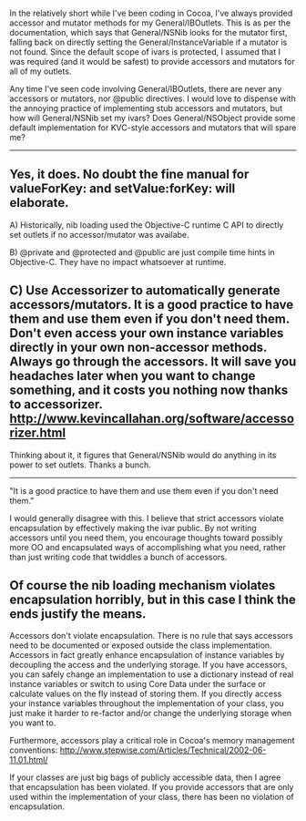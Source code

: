 In the relatively short while I've been coding in Cocoa, I've always provided accessor and mutator methods for my General/IBOutlet<nowiki/>s.  This is as per the documentation, which says that General/NSNib looks for the mutator first, falling back on directly setting the General/InstanceVariable if a mutator is not found.   Since the default scope of ivars is protected, I assumed that I was required (and it would be safest) to provide accessors and mutators for all of my outlets.

Any time I've seen code involving General/IBOutlet<nowiki/>s, there are never any accessors or mutators, nor @public directives.  I would love to dispense with the annoying practice of implementing stub accessors and mutators, but how will General/NSNib set my ivars?  Does General/NSObject provide some default implementation for KVC-style accessors and mutators that will spare me?

----
Yes, it does. No doubt the fine manual for valueForKey: and setValue:forKey: will elaborate.
----
A) Historically, nib loading used the Objective-C runtime C API to directly set outlets if no accessor/mutator was availabe.

B) @private and @protected and @public are just compile time hints in Objective-C.  They have no impact whatsoever at runtime.

C) Use Accessorizer to automatically generate accessors/mutators.  It is a good practice to have them and use them even if you don't need them.  Don't even access your own instance variables directly in your own non-accessor methods.  Always go through the accessors.  It will save you headaches later when you want to change something, and it costs you nothing now thanks to accessorizer.  http://www.kevincallahan.org/software/accessorizer.html
----
Thinking about it, it figures that General/NSNib would do anything in its power to set outlets.  Thanks a bunch.

----
"It is a good practice to have them and use them even if you don't need them."

I would generally disagree with this. I believe that strict accessors violate encapsulation by effectively making the ivar public. By not writing accessors until you need them, you encourage thoughts toward possibly more OO and encapsulated ways of accomplishing what you need, rather than just writing code that twiddles a bunch of accessors.

Of course the nib loading mechanism violates encapsulation horribly, but in this case I think the ends justify the means.
----
Accessors don't violate encapsulation.  There is no rule that says accessors need to be documented or exposed outside the class implementation.  Accessors in fact greatly enhance encapsulation of instance variables by decoupling the access and the underlying storage.  If you have accessors, you can safely change an implementation to use a dictionary instead of real instance variables or switch to using Core Data under the surface or calculate values on the fly instead of storing them.  If you directly access your instance variables throughout the implementation of your class, you just make it harder to re-factor and/or change the underlying storage when you want to.

Furthermore, accessors play a critical role in Cocoa's memory management conventions: http://www.stepwise.com/Articles/Technical/2002-06-11.01.html/

If your classes are just big bags of publicly accessible data, then I agree that encapsulation has been violated.  If you provide accessors that are only used within the implementation of your class, there has been no violation of encapsulation.